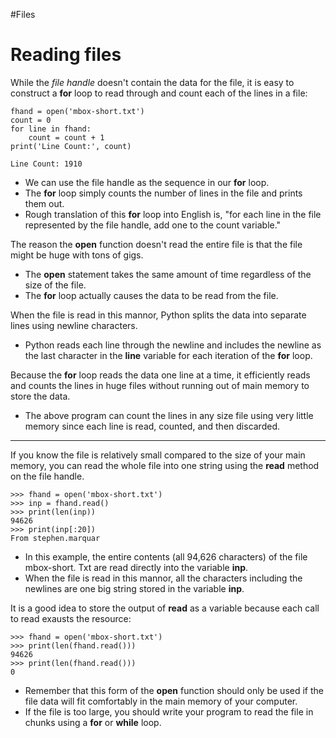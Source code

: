 #Files 
# Reading files

While the *file handle* doesn't contain the data for the file, it is easy to construct a **for** loop to read through and count each of the lines in a file:
```
fhand = open('mbox-short.txt')
count = 0
for line in fhand:
    count = count + 1
print('Line Count:', count)
```

```
Line Count: 1910
```

- We can use the file handle as the sequence in our **for** loop.
- The **for** loop simply counts the number of lines in the file and prints them out.
- Rough translation of this **for** loop into English is, "for each line in the file represented by the file handle, add one to the count variable."

The reason the **open** function doesn't read the entire file is that the file might be huge with tons of gigs.
- The **open** statement takes the same amount of time regardless of the size of the file.
- The **for** loop actually causes the data to be read from the file.

When the file is read in this mannor, Python splits the data into separate lines using newline characters.
- Python reads each line through the newline and includes the newline as the last character in the **line** variable for each iteration of the **for** loop.

Because the **for** loop reads the data one line at a time, it efficiently reads and counts the lines in huge files without running out of main memory to store the data.
- The above program can count the lines in any size file using very little memory since each line is read, counted, and then discarded.
_____________________________________________

If you know the file is relatively small compared to the size of your main memory, you can read the whole file into one string using the **read** method on the file handle.
```
>>> fhand = open('mbox-short.txt')
>>> inp = fhand.read()
>>> print(len(inp))
94626
>>> print(inp[:20])
From stephen.marquar
```
- In this example,  the entire contents (all 94,626 characters) of the file mbox-short. Txt are read directly into the variable **inp**.
- When the file is read in this mannor, all the characters including the newlines are one big string stored in the variable **inp**.

It is a good idea to store the output of **read** as a variable because each call to read exausts the resource:
```
>>> fhand = open('mbox-short.txt')
>>> print(len(fhand.read()))
94626
>>> print(len(fhand.read()))
0
```

- Remember that this form of the **open** function should only be used if the file data will fit comfortably in the main memory of your computer.
- If the file is too large, you should write your program to read the file in chunks using a **for** or **while** loop.